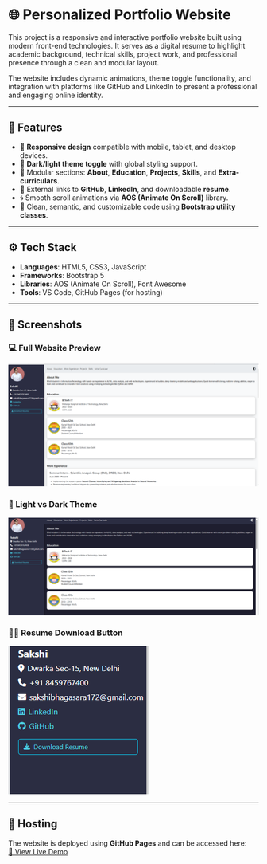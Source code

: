 # 🌐 Personalized Portfolio Website

This project is a responsive and interactive portfolio website built using modern front-end technologies. It serves as a digital resume to highlight academic background, technical skills, project work, and professional presence through a clean and modular layout.

The website includes dynamic animations, theme toggle functionality, and integration with platforms like GitHub and LinkedIn to present a professional and engaging online identity.

---

## 🧠 Features

- 📱 **Responsive design** compatible with mobile, tablet, and desktop devices.
- 🎨 **Dark/light theme toggle** with global styling support.
- 🧩 Modular sections: **About**, **Education**, **Projects**, **Skills**, and **Extra-curriculars**.
- 🔗 External links to **GitHub**, **LinkedIn**, and downloadable **resume**.
- 🌀 Smooth scroll animations via **AOS (Animate On Scroll)** library.
- 🔧 Clean, semantic, and customizable code using **Bootstrap utility classes**.

---

## ⚙️ Tech Stack

- **Languages**: HTML5, CSS3, JavaScript  
- **Frameworks**: Bootstrap 5  
- **Libraries**: AOS (Animate On Scroll), Font Awesome  
- **Tools**: VS Code, GitHub Pages (for hosting)

---

## 📸 Screenshots

### 💻 Full Website Preview
![Portfolio Preview](images/portfolio-preview.png)

### 🎨 Light vs Dark Theme
![Theme Toggle](images/theme-toggle.png)

### 🧑‍💼 Resume Download Button
![Download Resume](images/github-button.png)

---

## 🚀 Hosting

The website is deployed using **GitHub Pages** and can be accessed here:  
[🔗 View Live Demo](https://yourusername.github.io/portfolio-website)
